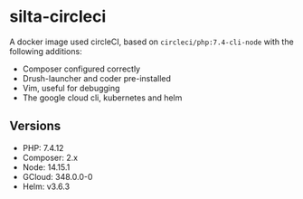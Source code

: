 # silta-circleci
A docker image used circleCI, based on `circleci/php:7.4-cli-node` with the following additions:

- Composer configured correctly
- Drush-launcher and coder pre-installed
- Vim, useful for debugging
- The google cloud cli, kubernetes and helm

## Versions
- PHP: 7.4.12
- Composer: 2.x
- Node: 14.15.1
- GCloud: 348.0.0-0
- Helm: v3.6.3
